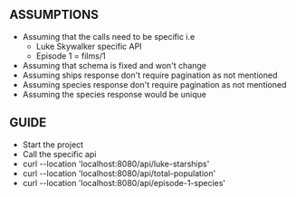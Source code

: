 ## ASSUMPTIONS 
 - Assuming that the calls need to be specific i.e
   - Luke Skywalker specific API 
   - Episode 1 = films/1
 - Assuming that schema is fixed and won't change
 - Assuming ships response don't require pagination as not mentioned
 - Assuming species response don't require pagination as not mentioned
 - Assuming the species response would be unique

## GUIDE
- Start the project
- Call the specific api 
- curl --location 'localhost:8080/api/luke-starships'
- curl --location 'localhost:8080/api/total-population'
- curl --location 'localhost:8080/api/episode-1-species'